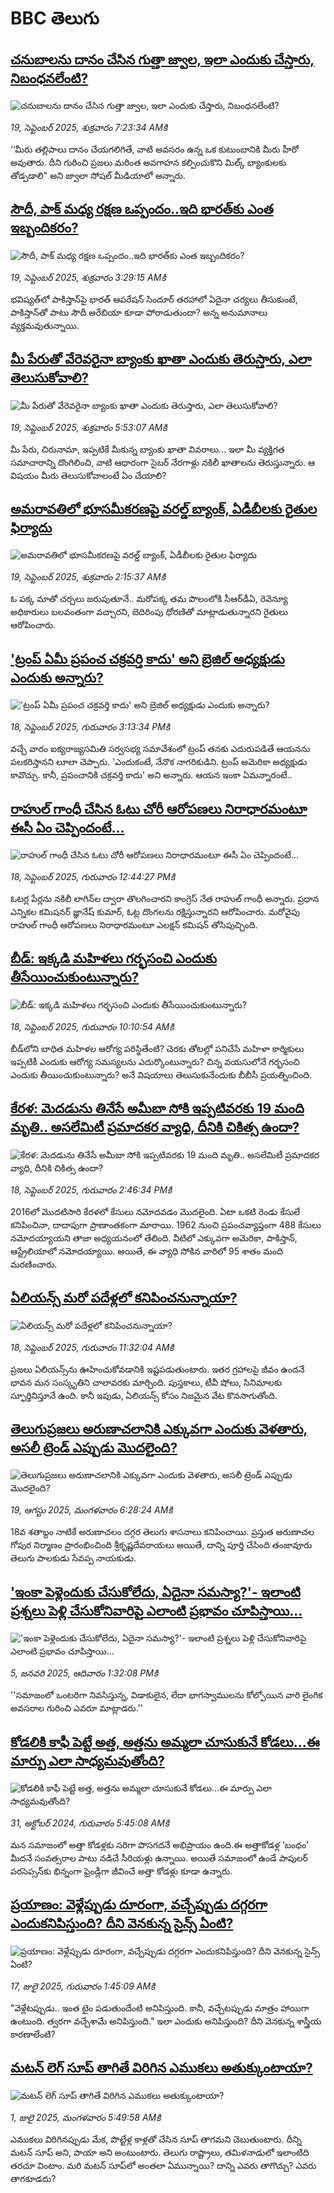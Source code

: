 # BBC తెలుగు## [చనుబాలను దానం చేసిన గుత్తా జ్వాల, ఇలా ఎందుకు చేస్తారు, నిబంధనలేంటి? ](https://www.bbc.com/telugu/articles/cp984ykz0y5o?at_medium=RSS&at_campaign=rss?at_campaign=githubrss)![చనుబాలను దానం చేసిన గుత్తా జ్వాల, ఇలా ఎందుకు చేస్తారు, నిబంధనలేంటి? ](https://ichef.bbci.co.uk/ace/ws/240/cpsprodpb/66df/live/e892f690-9516-11f0-84c8-99de564f0440.jpg)_19, సెప్టెంబర్ 2025, శుక్రవారం 7:23:34 AMకి_‘‘మీరు తల్లిపాలు దానం చేయగలిగితే, వాటి అవసరం ఉన్న ఒక కుటుంబానికి మీరు హీరో అవుతారు. దీని గురించి ప్రజలు మరింత అవగాహన కల్పించుకొని మిల్క్ బ్యాంకులకు తోడ్పడాలి" అని జ్వాలా సోషల్ మీడియాలో అన్నారు.## [సౌదీ, పాక్ మధ్య రక్షణ ఒప్పందం..ఇది  భారత్‌కు ఎంత ఇబ్బందికరం?](https://www.bbc.com/telugu/articles/cwy9xz0vgl1o?at_medium=RSS&at_campaign=rss?at_campaign=githubrss)![సౌదీ, పాక్ మధ్య రక్షణ ఒప్పందం..ఇది  భారత్‌కు ఎంత ఇబ్బందికరం?](https://ichef.bbci.co.uk/ace/ws/240/cpsprodpb/1aa8/live/2da21400-9495-11f0-84c8-99de564f0440.jpg)_19, సెప్టెంబర్ 2025, శుక్రవారం 3:29:15 AMకి_భవిష్యత్‌లో పాకిస్తాన్‌పై భారత్ ఆపరేషన్ సిందూర్ తరహాలో ఏదైనా చర్యలు తీసుకుంటే, పాకిస్తాన్‌తో పాటు సౌదీ అరేబియా కూడా పోరాడుతుందా? అన్న అనుమానాలు వ్యక్తమవుతున్నాయి.## [మీ పేరుతో వేరెవరైనా బ్యాంకు ఖాతా ఎందుకు తెరుస్తారు, ఎలా తెలుసుకోవాలి? ](https://www.bbc.com/telugu/articles/c4g7kv8y39wo?at_medium=RSS&at_campaign=rss?at_campaign=githubrss)![మీ పేరుతో వేరెవరైనా బ్యాంకు ఖాతా ఎందుకు తెరుస్తారు, ఎలా తెలుసుకోవాలి? ](https://ichef.bbci.co.uk/ace/ws/240/cpsprodpb/fc4a/live/21fd3850-9490-11f0-b391-6936825093bd.jpg)_19, సెప్టెంబర్ 2025, శుక్రవారం 5:53:07 AMకి_మీ పేరు, చిరునామా, ఇప్పటికే మీకున్న బ్యాంకు ఖాతా వివరాలు... ఇలా మీ వ్యక్తిగత సమాచారాన్ని దొంగిలించి, వాటి ఆధారంగా సైబర్ నేరగాళ్లు నకిలీ ఖాతాలను తెరుస్తున్నారు. ఆ విషయం మీరు తెలుసుకోవాలంటే ఏం చేయాలి?## [అమరావతిలో భూసమీకరణపై వరల్డ్‌ బ్యాంక్‌, ఏడీబీలకు రైతుల ఫిర్యాదు](https://www.bbc.com/telugu/articles/cn821dk1k8zo?at_medium=RSS&at_campaign=rss?at_campaign=githubrss)![అమరావతిలో భూసమీకరణపై వరల్డ్‌ బ్యాంక్‌, ఏడీబీలకు రైతుల ఫిర్యాదు](https://ichef.bbci.co.uk/ace/ws/240/cpsprodpb/55c5/live/b04a5910-94fb-11f0-9cf6-cbf3e73ce2b9.png)_19, సెప్టెంబర్ 2025, శుక్రవారం 2:15:37 AMకి_ఓ పక్క మాతో చర్చలు జరుపుతూనే.. మరోపక్క తమ పొలంలోకి సీఆర్‌డీఏ, రెవెన్యూ అధికారులు బలవంతంగా వచ్చారని, బెదిరింపు ధోరణితో మాట్లాడుతున్నారని రైతులు ఆరోపించారు.## ['ట్రంప్ ఏమీ ప్రపంచ చక్రవర్తి కాదు' అని బ్రెజిల్ అధ్యక్షుడు ఎందుకు అన్నారు?](https://www.bbc.com/telugu/articles/c9dxgz0x4nxo?at_medium=RSS&at_campaign=rss?at_campaign=githubrss)!['ట్రంప్ ఏమీ ప్రపంచ చక్రవర్తి కాదు' అని బ్రెజిల్ అధ్యక్షుడు ఎందుకు అన్నారు?](https://ichef.bbci.co.uk/ace/ws/240/cpsprodpb/d615/live/fe963df0-94a1-11f0-8e88-0f11af0637c1.jpg)_18, సెప్టెంబర్ 2025, గురువారం 3:13:34 PMకి_వచ్చే వారం ఐక్యరాజ్యసమితి సర్వసభ్య సమావేశంలో ట్రంప్‌ తనకు ఎదురుపడితే ఆయనను పలకరిస్తానని లూలా చెప్పారు. 'ఎందుకంటే, నేనొక నాగరికుడిని. ట్రంప్ అమెరికా అధ్యక్షుడు కావొచ్చు. కానీ, ప్రపంచానికి చక్రవర్తి కాదు' అని అన్నారు. ఆయన ఇంకా ఏమన్నారంటే..## [రాహుల్ గాంధీ చేసిన ఓటు చోరీ ఆరోపణలు నిరాధారమంటూ ఈసీ ఏం చెప్పిందంటే...](https://www.bbc.com/telugu/articles/cgrqx78xeneo?at_medium=RSS&at_campaign=rss?at_campaign=githubrss)![రాహుల్ గాంధీ చేసిన ఓటు చోరీ ఆరోపణలు నిరాధారమంటూ ఈసీ ఏం చెప్పిందంటే...](https://ichef.bbci.co.uk/ace/ws/240/cpsprodpb/5355/live/efabc770-948c-11f0-a3f2-ebe3b9e0c5e6.jpg)_18, సెప్టెంబర్ 2025, గురువారం 12:44:27 PMకి_ఓటర్ల పేర్లను నకిలీ లాగిన్‌ల ద్వారా తొలగించారని కాంగ్రెస్ నేత రాహుల్ గాంధీ అన్నారు. ప్రధాన ఎన్నికల కమిషనర్ జ్ఞానేష్ కుమార్, ఓట్ల దొంగలను రక్షిస్తున్నారని ఆరోపించారు. మరోవైపు రాహుల్ గాంధీ ఆరోపణలు నిరాధారమంటూ ఎలక్షన్ కమిషన్ తోసిపుచ్చింది.## [బీడ్: ఇక్కడి మహిళలు గర్భసంచి ఎందుకు తీసేయించుకుంటున్నారు?](https://www.bbc.com/telugu/articles/cly01nx0ll4o?at_medium=RSS&at_campaign=rss?at_campaign=githubrss)![బీడ్: ఇక్కడి మహిళలు గర్భసంచి ఎందుకు తీసేయించుకుంటున్నారు?](https://ichef.bbci.co.uk/ace/standard/240/cpsprodpb/e7e6/live/81b884b0-94aa-11f0-84c8-99de564f0440.jpg)_18, సెప్టెంబర్ 2025, గురువారం 10:10:54 AMకి_బీడ్‌లోని బాధిత మహిళల ఆరోగ్య పరిస్థితేంటి? చెరకు తోటల్లో పనిచేసే మహిళా కార్మికులు ఇప్పటికీ ఎందుకు ఆరోగ్య సమస్యలను ఎదుర్కొంటున్నారు? చిన్న వయసులోనే గర్భసంచి ఎందుకు తీయించుకుంటున్నారు? అనే విషయాలు తెలుసుకునేందుకు బీబీసీ ప్రయత్నించింది.## [కేరళ: మెదడును తినేసే అమీబా సోకి ఇప్పటివరకు 19 మంది మృతి.. అసలేమిటీ ప్రమాదకర వ్యాధి, దీనికి చికిత్స ఉందా?](https://www.bbc.com/telugu/articles/c4gjdy7pn0po?at_medium=RSS&at_campaign=rss?at_campaign=githubrss)![కేరళ: మెదడును తినేసే అమీబా సోకి ఇప్పటివరకు 19 మంది మృతి.. అసలేమిటీ ప్రమాదకర వ్యాధి, దీనికి చికిత్స ఉందా?](https://ichef.bbci.co.uk/ace/ws/240/cpsprodpb/e6be/live/02430b90-949d-11f0-ba1c-7d82afe5b321.jpg)_18, సెప్టెంబర్ 2025, గురువారం 2:46:34 PMకి_2016లో మొదటిసారి కేరళలో కేసులు నమోదవడం మొదలైంది. ఏటా ఒకటి రెండు కేసులే కనిపించినా, దాదాపుగా ప్రాణాంతకంగా మారాయి. 1962 నుంచి ప్రపంచవ్యాప్తంగా 488 కేసులు నమోదయ్యాయని తాజా అధ్యయనంలో తేలింది. వీటిలో ఎక్కువగా అమెరికా, పాకిస్తాన్, ఆస్ట్రేలియాలో నమోదయ్యాయి. అయితే, ఈ వ్యాధి సోకిన వారిలో 95 శాతం మంది మరణించారు.## [ఏలియన్స్ మరో పదేళ్లలో కనిపించనున్నాయా?](https://www.bbc.com/telugu/articles/cwyl7kx5gn7o?at_medium=RSS&at_campaign=rss?at_campaign=githubrss)![ఏలియన్స్ మరో పదేళ్లలో కనిపించనున్నాయా?](https://ichef.bbci.co.uk/ace/ws/240/cpsprodpb/ebd7/live/b18702c0-9482-11f0-ad7d-63b0f51784c5.jpg)_18, సెప్టెంబర్ 2025, గురువారం 11:32:04 AMకి_ప్రజలు ఏలియన్స్‌ను ఊహించుకోవడానికి ఇష్టపడుతుంటారు. ఇతర గ్రహాలపై జీవం ఉందనే భావన మన సంస్కృతిని చాలావరకు మార్చింది. పుస్తకాలు, టీవీ షోలు, సినిమాలకు స్ఫూర్తినిస్తూనే ఉంది. కానీ ఇపుడు, ఏలియన్స్‌ కోసం నిజమైన వేట కొనసాగుతోంది.## [తెలుగుప్రజలు అరుణాచలానికి ఎక్కువగా ఎందుకు వెళతారు, అసలీ ట్రెండ్ ఎప్పుడు మొదలైంది? ](https://www.bbc.com/telugu/articles/c8jp32zrzxpo?at_medium=RSS&at_campaign=rss?at_campaign=githubrss)![తెలుగుప్రజలు అరుణాచలానికి ఎక్కువగా ఎందుకు వెళతారు, అసలీ ట్రెండ్ ఎప్పుడు మొదలైంది? ](https://ichef.bbci.co.uk/ace/ws/240/cpsprodpb/cf2d/live/01932bf0-7d85-11f0-98a0-956f61945264.jpg)_19, ఆగస్టు 2025, మంగళవారం 6:28:24 AMకి_18వ శతాబ్దం నాటికే అరుణాచలం దగ్గర తెలుగు శాసనాలు కనిపించాయి. ప్రస్తుత అరుణాచల గోపుర నిర్మాణం ప్రారంభించింది శ్రీకృష్ణదేవరాయలు అయితే, దాన్ని పూర్తి చేసింది తంజావూరు తెలుగు పాలకుడు సేవప్ప నాయకుడు.## ['ఇంకా పెళ్లెందుకు చేసుకోలేదు, ఏదైనా సమస్యా?'- ఇలాంటి ప్రశ్నలు పెళ్లి చేసుకోనివారిపై ఎలాంటి ప్రభావం చూపిస్తాయి... ](https://www.bbc.com/telugu/articles/cgq1w3lz7yyo?at_medium=RSS&at_campaign=rss?at_campaign=githubrss)!['ఇంకా పెళ్లెందుకు చేసుకోలేదు, ఏదైనా సమస్యా?'- ఇలాంటి ప్రశ్నలు పెళ్లి చేసుకోనివారిపై ఎలాంటి ప్రభావం చూపిస్తాయి... ](https://ichef.bbci.co.uk/ace/ws/240/cpsprodpb/f6de/live/72c94a60-cb3e-11ef-87df-d575b9a434a4.jpg)_5, జనవరి 2025, ఆదివారం 1:32:08 PMకి_''సమాజంలో ఒంటరిగా నివసిస్తున్న, విడాకులైన, లేదా భాగస్వాములను కోల్పోయిన వారి లైంగిక అవసరాల గురించి ఎవరూ మాట్లాడరు.''## [కోడలికి కాఫీ పెట్టే అత్త, అత్తను అమ్మలా చూసుకునే కోడలు...ఈ మార్పు ఎలా సాధ్యమవుతోంది?](https://www.bbc.com/telugu/articles/c1l41zl8el2o?at_medium=RSS&at_campaign=rss?at_campaign=githubrss)![కోడలికి కాఫీ పెట్టే అత్త, అత్తను అమ్మలా చూసుకునే కోడలు...ఈ మార్పు ఎలా సాధ్యమవుతోంది?](https://ichef.bbci.co.uk/ace/ws/240/cpsprodpb/2b61/live/9176a6d0-8b0e-11ef-a81b-b1eda9741da3.jpg)_31, అక్టోబర్ 2024, గురువారం 5:45:08 AMకి_మన సమాజంలో అత్తా కోడళ్లకు సరిగా పొసగదనే అభిప్రాయం ఉంది.ఈ అత్తాకోడళ్ల ‘బంధం’ మీదనే సంవత్సరాల పాటు నడిచే సీరియళ్లు ఉన్నాయి. అయితే సమాజంలో ఉండే పాపులర్ పరసెప్సన్‌కు భిన్నంగా ఫ్రెండ్లీగా జీవించే అత్తా కోడళ్లు కూడా ఉన్నారు.## [ప్రయాణం: వెళ్లేప్పుడు దూరంగా, వచ్చేప్పుడు దగ్గరగా ఎందుకనిపిస్తుంది? దీని వెనకున్న సైన్స్ ఏంటి?](https://www.bbc.com/telugu/articles/c0l4y727n1jo?at_medium=RSS&at_campaign=rss?at_campaign=githubrss)![ప్రయాణం: వెళ్లేప్పుడు దూరంగా, వచ్చేప్పుడు దగ్గరగా ఎందుకనిపిస్తుంది? దీని వెనకున్న సైన్స్ ఏంటి?](https://ichef.bbci.co.uk/ace/ws/240/cpsprodpb/054c/live/6957c010-62b0-11f0-8e78-11023c48a856.png)_17, జులై 2025, గురువారం 1:45:09 AMకి_"వెళ్లేటప్పుడు.. ఇంత టైం పడుతుందేంటి అనిపిస్తుంది. కానీ, వచ్చేటప్పుడు మాత్రం హాయిగా ఉంటుంది. త్వరగా వచ్చేశామే అనిపిస్తుంది." ఇలా ఎందుకు అనిపిస్తుంది? దీని వెనకున్న శాస్త్రీయ కారణాలేంటి?## [మటన్ లెగ్ సూప్ తాగితే విరిగిన ఎముకలు అతుక్కుంటాయా?](https://www.bbc.com/telugu/articles/c0l4g92j8kzo?at_medium=RSS&at_campaign=rss?at_campaign=githubrss)![మటన్ లెగ్ సూప్ తాగితే విరిగిన ఎముకలు అతుక్కుంటాయా?](https://ichef.bbci.co.uk/ace/ws/240/cpsprodpb/b31e/live/cce532c0-6d41-11f0-9462-bb509dc78127.jpg)_1, జులై 2025, మంగళవారం 5:49:58 AMకి_ఎముకలు విరిగినప్పుడు మేక, పొట్టేళ్ల కాళ్లతో చేసిన సూప్ తాగమని చెబుతుంటారు. దీన్ని మటన్ సూప్ అని, పాయా అని అంటుంటారు. తెలుగు రాష్ట్రాలు, తమిళనాడులో ఇలాంటిది తరచూ వింటాం. మరి మటన్ సూప్‌లో అంతలా ఏమున్నాయి? దాన్ని ఎవరు తాగొచ్చు? ఎవరు తాగకూడదు?